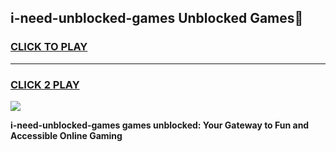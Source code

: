 
## i-need-unblocked-games Unblocked Games👋
<h3>
<a href="https://news.freeplayer.one?title=i-need-unblocked-games&ref=16F">CLICK TO PLAY</a></h3>
<hr>

<h3>
<a href="https://news.freeplayer.one?title=i-need-unblocked-games&ref=16F">CLICK 2 PLAY</a>
  
</h3>

<a href="https://news.freeplayer.one?title=i-need-unblocked-games&ref=16F/"><img src="https://clearcache.store/games.png"></a>


**i-need-unblocked-games games unblocked: Your Gateway to Fun and Accessible Online Gaming**
